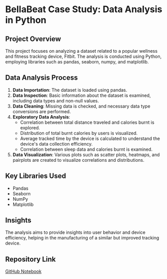 # BellaBeat Case Study: Data Analysis in Python

## Project Overview
This project focuses on analyzing a dataset related to a popular wellness and fitness tracking device, Fitbit. The analysis is conducted using Python, employing libraries such as pandas, seaborn, numpy, and matplotlib.

## Data Analysis Process
1. **Data Importation**: The dataset is loaded using pandas.
2. **Data Inspection**: Basic information about the dataset is examined, including data types and non-null values.
3. **Data Cleaning**: Missing data is checked, and necessary data type conversions are performed.
4. **Exploratory Data Analysis**:
   - Correlation between total distance traveled and calories burnt is explored.
   - Distribution of total burnt calories by users is visualized.
   - Average tracked time by the device is calculated to understand the device's data collection efficiency.
   - Correlation between sleep data and calories burnt is examined.
5. **Data Visualization**: Various plots such as scatter plots, heatmaps, and pairplots are created to visualize correlations and distributions.

## Key Libraries Used
- Pandas
- Seaborn
- NumPy
- Matplotlib

## Insights
The analysis aims to provide insights into user behavior and device efficiency, helping in the manufacturing of a similar but improved tracking device.

## Repository Link
[GitHub Notebook](https://github.com/ZikriTewelde/BellaBeat-Project-Python/blob/main/BellaBeatCasestudy.ipynb)
